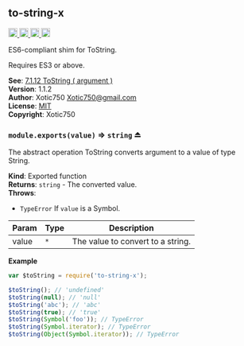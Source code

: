 <a name="module_to-string-x"></a>

## to-string-x
<a href="https://travis-ci.org/Xotic750/to-string-x"
title="Travis status">
<img src="https://travis-ci.org/Xotic750/to-string-x.svg?branch=master"
alt="Travis status" height="18">
</a>
<a href="https://david-dm.org/Xotic750/to-string-x"
title="Dependency status">
<img src="https://david-dm.org/Xotic750/to-string-x.svg"
alt="Dependency status" height="18"/>
</a>
<a href="https://david-dm.org/Xotic750/to-string-x#info=devDependencies"
title="devDependency status">
<img src="https://david-dm.org/Xotic750/to-string-x/dev-status.svg"
alt="devDependency status" height="18"/>
</a>
<a href="https://badge.fury.io/js/to-string-x" title="npm version">
<img src="https://badge.fury.io/js/to-string-x.svg"
alt="npm version" height="18">
</a>

ES6-compliant shim for ToString.

Requires ES3 or above.

**See**: [7.1.12 ToString ( argument )](http://www.ecma-international.org/ecma-262/6.0/#sec-tostring)  
**Version**: 1.1.2  
**Author**: Xotic750 <Xotic750@gmail.com>  
**License**: [MIT](&lt;https://opensource.org/licenses/MIT&gt;)  
**Copyright**: Xotic750  
<a name="exp_module_to-string-x--module.exports"></a>

### `module.exports(value)` ⇒ <code>string</code> ⏏
The abstract operation ToString converts argument to a value of type
String.

**Kind**: Exported function  
**Returns**: <code>string</code> - The converted value.  
**Throws**:

- <code>TypeError</code> If `value` is a Symbol.


| Param | Type | Description |
| --- | --- | --- |
| value | <code>\*</code> | The value to convert to a string. |

**Example**  
```js
var $toString = require('to-string-x');

$toString(); // 'undefined'
$toString(null); // 'null'
$toString('abc'); // 'abc'
$toString(true); // 'true'
$toString(Symbol('foo')); // TypeError
$toString(Symbol.iterator); // TypeError
$toString(Object(Symbol.iterator)); // TypeError
```
